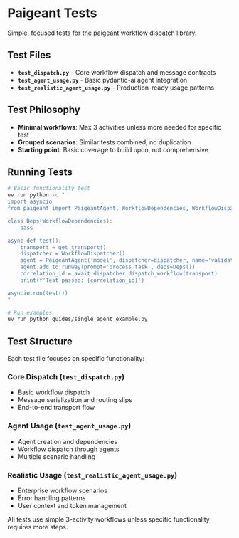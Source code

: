 # Paigeant Tests

Simple, focused tests for the paigeant workflow dispatch library.

## Test Files

- **`test_dispatch.py`** - Core workflow dispatch and message contracts
- **`test_agent_usage.py`** - Basic pydantic-ai agent integration  
- **`test_realistic_agent_usage.py`** - Production-ready usage patterns

## Test Philosophy

- **Minimal workflows**: Max 3 activities unless more needed for specific test
- **Grouped scenarios**: Similar tests combined, no duplication
- **Starting point**: Basic coverage to build upon, not comprehensive

## Running Tests

```bash
# Basic functionality test
uv run python -c "
import asyncio
from paigeant import PaigeantAgent, WorkflowDependencies, WorkflowDispatcher, get_transport

class Deps(WorkflowDependencies):
    pass

async def test():
    transport = get_transport()
    dispatcher = WorkflowDispatcher()
    agent = PaigeantAgent('model', dispatcher=dispatcher, name='validate', deps_type=Deps)
    agent.add_to_runway(prompt='process task', deps=Deps())
    correlation_id = await dispatcher.dispatch_workflow(transport)
    print(f'Test passed: {correlation_id}')

asyncio.run(test())
"

# Run examples
uv run python guides/single_agent_example.py
```

## Test Structure

Each test file focuses on specific functionality:

### Core Dispatch (`test_dispatch.py`)
- Basic workflow dispatch
- Message serialization and routing slips
- End-to-end transport flow

### Agent Usage (`test_agent_usage.py`)  
- Agent creation and dependencies
- Workflow dispatch through agents
- Multiple scenario handling

### Realistic Usage (`test_realistic_agent_usage.py`)
- Enterprise workflow scenarios
- Error handling patterns
- User context and token management

All tests use simple 3-activity workflows unless specific functionality requires more steps.
